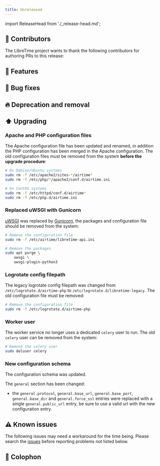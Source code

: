 ```yaml
---
title: Unreleased
---
```


import ReleaseHead from './\_release-head.md';

<!-- <ReleaseHead date='2022-01-01' version='3.0.0-alpha.11'/> -->

## :sparkling_heart: Contributors

The LibreTime project wants to thank the following contributors for authoring PRs to this release:

## :rocket: Features

## :bug: Bug fixes

## :fire: Deprecation and removal

## :arrow_up: Upgrading

### Apache and PHP configuration files

The Apache configuration file has been updated and renamed, in addition the PHP configuration has been merged in the Apache configuration. The old configuration files must be removed from the system **before the upgrade procedure**:

```bash
# On Debian/Ubuntu systems
sudo rm -f /etc/apache2/sites-*/airtime*
sudo rm -f /etc/php/*/apache2/conf.d/airtime.ini

# On CentOS systems
sudo rm -f /etc/httpd/conf.d/airtime*
sudo rm -f /etc/php.d/airtime.ini
```

### Replaced uWSGI with Gunicorn

[uWSGI](https://uwsgi-docs.readthedocs.io) was replaced by [Gunicorn](https://gunicorn.org/), the packages and configuration file should be removed from the system:

```bash
# Remove the configuration file
sudo rm -f /etc/airtime/libretime-api.ini

# Remove the packages
sudo apt purge \
    uwsgi \
    uwsgi-plugin-python3
```

### Logrotate config filepath

The legacy logrotate config filepath was changed from `/etc/logrotate.d/airtime-php` to `/etc/logrotate.d/libretime-legacy`. The old configuration file must be removed:

```bash
# Remove the configuration file
sudo rm -f /etc/logrotate.d/airtime-php
```

### Worker user

The worker service no longer uses a dedicated `celery` user to run. The old `celery` user can be removed from the system:

```bash
# Remove the celery user
sudo deluser celery
```

### New configuration schema

The configuration schema was updated.

The `general` section has been changed:

- the `general.protocol`, `general.base_url`, `general.base_port`, `general.base_dir` and `general.force_ssl` entries were replaced with a single `general.public_url` entry, be sure to use a valid url with the new configuration entry.

## :warning: Known issues

The following issues may need a workaround for the time being. Please search the [issues](https://github.com/libretime/libretime/issues) before reporting problems not listed below.

## :memo: Colophon

